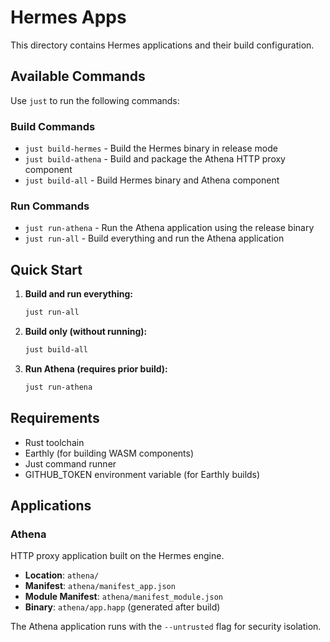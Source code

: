 # Hermes Apps

This directory contains Hermes applications and their build configuration.

## Available Commands

Use `just` to run the following commands:

### Build Commands

- `just build-hermes` - Build the Hermes binary in release mode
- `just build-athena` - Build and package the Athena HTTP proxy component
- `just build-all` - Build Hermes binary and Athena component

### Run Commands

- `just run-athena` - Run the Athena application using the release binary
- `just run-all` - Build everything and run the Athena application

## Quick Start

1. **Build and run everything:**
   ```bash
   just run-all
   ```

2. **Build only (without running):**
   ```bash
   just build-all
   ```

3. **Run Athena (requires prior build):**
   ```bash
   just run-athena
   ```

## Requirements

- Rust toolchain
- Earthly (for building WASM components)
- Just command runner
- GITHUB_TOKEN environment variable (for Earthly builds)

## Applications

### Athena

HTTP proxy application built on the Hermes engine.

- **Location**: `athena/`
- **Manifest**: `athena/manifest_app.json`
- **Module Manifest**: `athena/manifest_module.json`
- **Binary**: `athena/app.happ` (generated after build)

The Athena application runs with the `--untrusted` flag for security isolation.